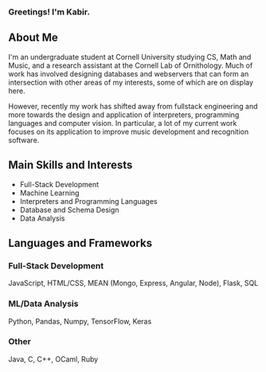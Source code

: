 ### Greetings! I'm Kabir.

## About Me
I'm an undergraduate student at Cornell University studying CS, Math and Music, and a research assistant at the Cornell Lab of Ornithology. Much of work has involved designing databases and webservers that can form an intersection with other areas of my interests, some of which are on display here. 

However, recently my work has shifted away from fullstack engineering and more towards the design and application of interpreters, programming languages and computer vision. In particular, a lot of my current work focuses on its application to improve music development and recognition software.

## Main Skills and Interests
- Full-Stack Development
- Machine Learning
- Interpreters and Programming Languages
- Database and Schema Design
- Data Analysis
  
## Languages and Frameworks
  ### Full-Stack Development
  JavaScript, HTML/CSS, MEAN (Mongo, Express, Angular, Node), Flask, SQL

  ### ML/Data Analysis
  Python, Pandas, Numpy, TensorFlow, Keras

  ### Other
  Java, C, C++, OCaml, Ruby

